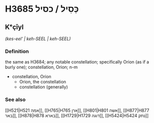 # H3685 כְּסִיל / כסיל

## Kᵉçîyl

_(kes-eel' | keh-SEEL | keh-SEEL)_

### Definition

the same as H3684; any notable constellation; specifically Orion (as if a burly one); constellation, Orion; n-m

- constellation, Orion
  - Orion, the constellation
  - constellation (generally)

### See also

[[H521|H521 אמה]], [[H765|H765 ארן]], [[H801|H801 אשה]], [[H877|H877 באר]], [[H878|H878 בארא]], [[H1729|H1729 דוגה]], [[H5424|H5424 נתק]]

